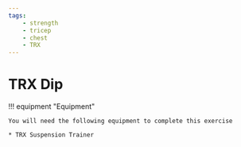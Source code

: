 ```yaml
---
tags:
    - strength
    - tricep
    - chest
    - TRX
---
```


#  TRX Dip

!!! equipment "Equipment"

    You will need the following equipment to complete this exercise
    
    * TRX Suspension Trainer